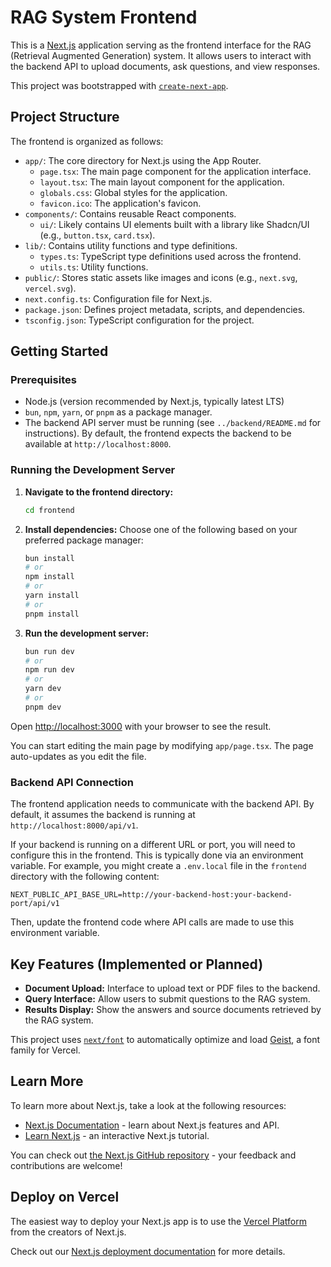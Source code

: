 # RAG System Frontend

This is a [Next.js](https://nextjs.org) application serving as the frontend interface for the RAG (Retrieval Augmented Generation) system. It allows users to interact with the backend API to upload documents, ask questions, and view responses.

This project was bootstrapped with [`create-next-app`](https://nextjs.org/docs/app/api-reference/cli/create-next-app).

## Project Structure

The frontend is organized as follows:

-   `app/`: The core directory for Next.js using the App Router.
    -   `page.tsx`: The main page component for the application interface.
    -   `layout.tsx`: The main layout component for the application.
    -   `globals.css`: Global styles for the application.
    -   `favicon.ico`: The application's favicon.
-   `components/`: Contains reusable React components.
    -   `ui/`: Likely contains UI elements built with a library like Shadcn/UI (e.g., `button.tsx`, `card.tsx`).
-   `lib/`: Contains utility functions and type definitions.
    -   `types.ts`: TypeScript type definitions used across the frontend.
    -   `utils.ts`: Utility functions.
-   `public/`: Stores static assets like images and icons (e.g., `next.svg`, `vercel.svg`).
-   `next.config.ts`: Configuration file for Next.js.
-   `package.json`: Defines project metadata, scripts, and dependencies.
-   `tsconfig.json`: TypeScript configuration for the project.

## Getting Started

### Prerequisites

-   Node.js (version recommended by Next.js, typically latest LTS)
-   `bun`, `npm`, `yarn`, or `pnpm` as a package manager.
-   The backend API server must be running (see `../backend/README.md` for instructions). By default, the frontend expects the backend to be available at `http://localhost:8000`.

### Running the Development Server

1.  **Navigate to the frontend directory:**
    ```bash
    cd frontend
    ```

2.  **Install dependencies:**
    Choose one of the following based on your preferred package manager:
    ```bash
    bun install
    # or
    npm install
    # or
    yarn install
    # or
    pnpm install
    ```

3.  **Run the development server:**
    ```bash
    bun run dev
    # or
    npm run dev
    # or
    yarn dev
    # or
    pnpm dev
    ```

Open [http://localhost:3000](http://localhost:3000) with your browser to see the result.

You can start editing the main page by modifying `app/page.tsx`. The page auto-updates as you edit the file.

### Backend API Connection

The frontend application needs to communicate with the backend API. By default, it assumes the backend is running at `http://localhost:8000/api/v1`.

If your backend is running on a different URL or port, you will need to configure this in the frontend. This is typically done via an environment variable. For example, you might create a `.env.local` file in the `frontend` directory with the following content:

```
NEXT_PUBLIC_API_BASE_URL=http://your-backend-host:your-backend-port/api/v1
```

Then, update the frontend code where API calls are made to use this environment variable.

## Key Features (Implemented or Planned)

-   **Document Upload:** Interface to upload text or PDF files to the backend.
-   **Query Interface:** Allow users to submit questions to the RAG system.
-   **Results Display:** Show the answers and source documents retrieved by the RAG system.

This project uses [`next/font`](https://nextjs.org/docs/app/building-your-application/optimizing/fonts) to automatically optimize and load [Geist](https://vercel.com/font), a font family for Vercel.

## Learn More

To learn more about Next.js, take a look at the following resources:

-   [Next.js Documentation](https://nextjs.org/docs) - learn about Next.js features and API.
-   [Learn Next.js](https://nextjs.org/learn) - an interactive Next.js tutorial.

You can check out [the Next.js GitHub repository](https://github.com/vercel/next.js) - your feedback and contributions are welcome!

## Deploy on Vercel

The easiest way to deploy your Next.js app is to use the [Vercel Platform](https://vercel.com/new?utm_medium=default-template&filter=next.js&utm_source=create-next-app&utm_campaign=create-next-app-readme) from the creators of Next.js.

Check out our [Next.js deployment documentation](https://nextjs.org/docs/app/building-your-application/deploying) for more details.

